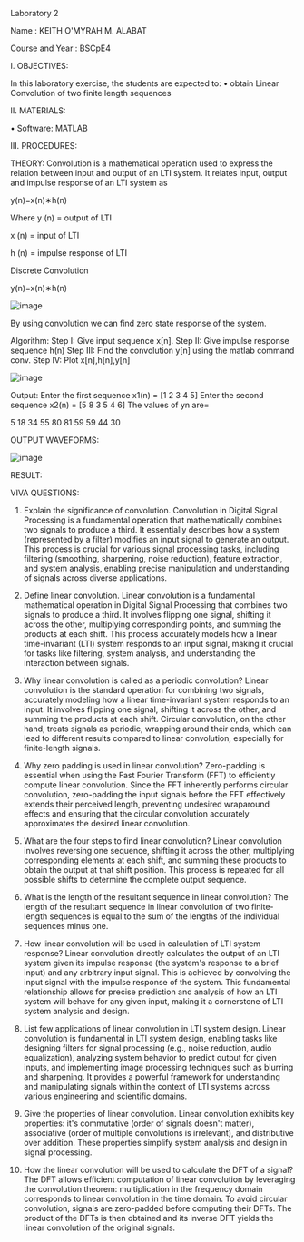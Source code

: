 Laboratory 2

Name : KEITH O'MYRAH M. ALABAT

Course and Year : BSCpE4

I. OBJECTIVES:

In this laboratory exercise, the students are expected to: • obtain Linear Convolution of two finite length sequences

II. MATERIALS:

• Software: MATLAB

III. PROCEDURES:

THEORY: Convolution is a mathematical operation used to express the relation between input and output of an LTI system. It relates input, output and impulse response of an LTI system as

y(n)=x(n)∗h(n)

Where y (n) = output of LTI

x (n) = input of LTI

h (n) = impulse response of LTI

Discrete Convolution

y(n)=x(n)∗h(n)

![image](https://github.com/user-attachments/assets/56a471ab-eefd-49a3-8b15-642d63a303e3)


By using convolution we can find zero state response of the system.

Algorithm: Step I: Give input sequence x[n]. Step II: Give impulse response sequence h(n) Step III: Find the convolution y[n] using the matlab command conv. Step IV: Plot x[n],h[n],y[n]

![image](https://github.com/user-attachments/assets/ec62d008-44cb-4cd2-a087-86c86b544045)


Output: Enter the first sequence x1(n) = [1 2 3 4 5] Enter the second sequence x2(n) = [5 8 3 5 4 6] The values of yn are=

5 18 34 55 80 81 59 59 44 30

OUTPUT WAVEFORMS:

![image](https://github.com/user-attachments/assets/079c1c9d-4dc8-4a41-9736-2d1e6ae47cf0)


RESULT:

VIVA QUESTIONS: 
1.	Explain the significance of convolution.
Convolution in Digital Signal Processing is a fundamental operation that mathematically combines two signals to produce a third. It essentially describes how a system (represented by a filter) modifies an input signal to generate an output. This process is crucial for various signal processing tasks, including filtering (smoothing, sharpening, noise reduction), feature extraction, and system analysis, enabling precise manipulation and understanding of signals across diverse applications.
 
2.	Define linear convolution. 
Linear convolution is a fundamental mathematical operation in Digital Signal Processing that combines two signals to produce a third. It involves flipping one signal, shifting it across the other, multiplying corresponding points, and summing the products at each shift. This process accurately models how a linear time-invariant (LTI) system responds to an input signal, making it crucial for tasks like filtering, system analysis, and understanding the interaction between signals.

3.	Why linear convolution is called as a periodic convolution? 
Linear convolution is the standard operation for combining two signals, accurately modeling how a linear time-invariant system responds to an input. It involves flipping one signal, shifting it across the other, and summing the products at each shift. Circular convolution, on the other hand, treats signals as periodic, wrapping around their ends, which can lead to different results compared to linear convolution, especially for finite-length signals.

4.	Why zero padding is used in linear convolution? 
Zero-padding is essential when using the Fast Fourier Transform (FFT) to efficiently compute linear convolution. Since the FFT inherently performs circular convolution, zero-padding the input signals before the FFT effectively extends their perceived length, preventing undesired wraparound effects and ensuring that the circular convolution accurately approximates the desired linear convolution.

5.	What are the four steps to find linear convolution?
Linear convolution involves reversing one sequence, shifting it across the other, multiplying corresponding elements at each shift, and summing these products to obtain the output at that shift position. This process is repeated for all possible shifts to determine the complete output sequence.

6.	What is the length of the resultant sequence in linear convolution?
The length of the resultant sequence in linear convolution of two finite-length sequences is equal to the sum of the lengths of the individual sequences minus one.

7.	How linear convolution will be used in calculation of LTI system response? 
Linear convolution directly calculates the output of an LTI system given its impulse response (the system's response to a brief input) and any arbitrary input signal. This is achieved by convolving the input signal with the impulse response of the system. This fundamental relationship allows for precise prediction and analysis of how an LTI system will behave for any given input, making it a cornerstone of LTI system analysis and design.

8.	List few applications of linear convolution in LTI system design.
Linear convolution is fundamental in LTI system design, enabling tasks like designing filters for signal processing (e.g., noise reduction, audio equalization), analyzing system behavior to predict output for given inputs, and implementing image processing techniques such as blurring and sharpening. It provides a powerful framework for understanding and manipulating signals within the context of LTI systems across various engineering and scientific domains.

9.	Give the properties of linear convolution. 
Linear convolution exhibits key properties: it's commutative (order of signals doesn't matter), associative (order of multiple convolutions is irrelevant), and distributive over addition. These properties simplify system analysis and design in signal processing.

10.	How the linear convolution will be used to calculate the DFT of a signal? 
The DFT allows efficient computation of linear convolution by leveraging the convolution theorem: multiplication in the frequency domain corresponds to linear convolution in the time domain. To avoid circular convolution, signals are zero-padded before computing their DFTs. The product of the DFTs is then obtained and its inverse DFT yields the linear convolution of the original signals.
